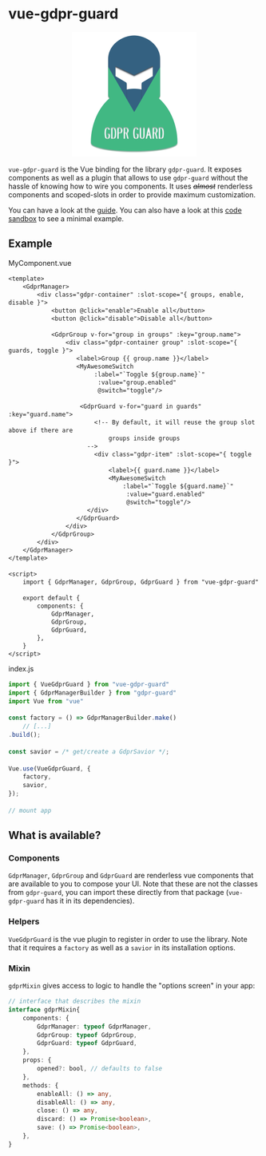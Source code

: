 # vue-gdpr-guard

<center><img src="./vue-gdpr-guard.png" alt="Logo" width="250"/></center>

`vue-gdpr-guard` is the Vue binding for the library `gdpr-guard`.
It exposes components as well as a plugin that allows to use `gdpr-guard` without the hassle of knowing how to wire you components.
It uses *~~almost~~* renderless components and scoped-slots in order to provide maximum customization.



You can have a look at the [guide](https://voltra.github.io/vue-gdpr-guard/).
You can also have a look at this [code sandbox](https://codesandbox.io/embed/serverless-moon-fl5tc?fontsize=14&hidenavigation=1&theme=dark) to see a minimal example.



## Example

MyComponent.vue

```vue
<template>
	<GdprManager>
    	<div class="gdpr-container" :slot-scope="{ groups, enable, disable }">
            <button @click="enable">Enable all</button>
            <button @click="disable">Disable all</button>
        	
            <GdprGroup v-for="group in groups" :key="group.name">
            	<div class="gdpr-container group" :slot-scope="{ guards, toggle }">
                   <label>Group {{ group.name }}</label>
                   <MyAwesomeSwitch
                   		:label="`Toggle ${group.name}`"
                         :value="group.enabled"
                         @switch="toggle"/>
                    
                    <GdprGuard v-for="guard in guards" :key="guard.name">
                        <!-- By default, it will reuse the group slot above if there are
							groups inside groups
					  -->
                        <div class="gdpr-item" :slot-scope="{ toggle }">
                            <label>{{ guard.name }}</label>
                            <MyAwesomeSwitch
                            	:label="`Toggle ${guard.name}`"
                                 :value="guard.enabled"
                                 @switch="toggle"/>
					  </div>
    			   </GdprGuard>
                </div>
    		</GdprGroup>
    	</div>
    </GdprManager>
</template>

<script>
	import { GdprManager, GdprGroup, GdprGuard } from "vue-gdpr-guard"
    
    export default {
        components: {
            GdprManager,
            GdprGroup,
            GdprGuard,
        },
    }
</script>
```



index.js

```javascript
import { VueGdprGuard } from "vue-gdpr-guard"
import { GdprManagerBuilder } from "gdpr-guard"  
import Vue from "vue"

const factory = () => GdprManagerBuilder.make()
	// [...]
.build();

const savior = /* get/create a GdprSavior */;

Vue.use(VueGdprGuard, {
    factory,
    savior,
});

// mount app
```



## What is available?

### Components

`GdprManager`, `GdprGroup` and `GdprGuard` are renderless vue components that are available to you to compose your UI. Note that these are not the classes from `gdpr-guard`, you can import these directly from that package (`vue-gdpr-guard` has it in its dependencies).



### Helpers

`VueGdprGuard` is the vue plugin to register in order to use the library.
Note that it requires a `factory` as well as a `savior` in its installation options.

### Mixin

`gdprMixin` gives access to logic to handle the "options screen" in your app:
```typescript
// interface that describes the mixin
interface gdprMixin{
    components: {
        GdprManager: typeof GdprManager,
        GdprGroup: typeof GdprGroup,
        GdprGuard: typeof GdprGuard,
    },
    props: {
        opened?: bool, // defaults to false
    },
    methods: {
        enableAll: () => any,
        disableAll: () => any,
        close: () => any,
        discard: () => Promise<boolean>,
        save: () => Promise<boolean>,
    },
}
```
